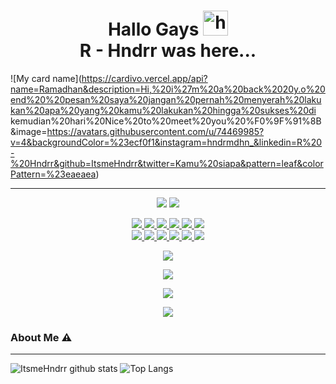 <h1 align="center">Hallo Gays <img src="https://user-images.githubusercontent.com/1303154/88677602-1635ba80-d120-11ea-84d8-d263ba5fc3c0.gif" width="40px" alt="hi"><br>R - Hndrr was here...</h1>

![My card name](https://cardivo.vercel.app/api?name=Ramadhan&description=Hi,%20i%27m%20a%20back%2020y.o%20end%20%20pesan%20saya%20jangan%20pernah%20menyerah%20lakukan%20apa%20yang%20kamu%20lakukan%20hingga%20sukses%20di kemudian%20hari%20Nice%20to%20meet%20you%20%F0%9F%91%8B&image=https://avatars.githubusercontent.com/u/74469985?v=4&backgroundColor=%23ecf0f1&instagram=hndrmdhn_&linkedin=R%20-%20Hndrr&github=ItsmeHndrr&twitter=Kamu%20siapa&pattern=leaf&colorPattern=%23eaeaea)

___
<p align="center">
  <a href="https://api.whatsapp.com/send/?phone=%2B6289652903288&text&app_absent=0"><img src="https://img.shields.io/badge/WhatsApp-00DE07?style=for-the-badge&logo=whatsapp&logoColor=ffffff&link=https://api.whatsapp.com/send/?phone=%2B6289652903288&text&app_absent=0" /></a>
  <a href="https://www.facebook.com/hendi.rmdhn.3"><img src="https://img.shields.io/badge/facebook-@hendi rmdhn-047DEC?style=for-the-badge&logo=facebook&logoColor=047DEC&link=https://www.facebook.com/hendi.rmdhn.3" />
</p>

<p align="center">
  <img src="https://img.shields.io/badge/-JavaScript-black?style=flat-square&logo=javascript" />
  <img src="https://img.shields.io/badge/-Node.js-black?style=flat-square&logo=Node.js" />
  <img src="https://img.shields.io/badge/-HTML5-black?style=flat-square&logo=html5&logoColor=e34f26" />
  <img src="https://img.shields.io/badge/-CSS3-black?style=flat-square&logo=css3&logoColor=1572b6" />
  <img src="https://img.shields.io/badge/-Git-black?style=flat-square&logo=git" />
  <img src="https://img.shields.io/badge/-GitHub-black?style=flat-square&logo=github" /> <br>
  <img src="https://img.shields.io/badge/-Python-black?style=flat-square&logo=python" />
  <img src="https://img.shields.io/badge/-React-black?style=flat-square&logo=react" />
  <img src="https://img.shields.io/badge/-Redux-black?style=flat-square&logo=redux" />
  <img src="https://img.shields.io/badge/-Windows-black?style=flat-square&logo=windows" />
  <img src="https://img.shields.io/badge/-VS_Code-black?style=flat-square&logo=visual-studio-code" />
  <img src="https://img.shields.io/badge/-SQLite3-black?style=flat-square&logo=sqlite" />
</p>

<p align="center">
  <a href="https://github.com/ItsmeHndrr"><img src="https://github-readme-stats.vercel.app/api?username=ItsmeHndrr&bg_color=30,e96443,904e95&title_color=fff&text_color=fff&icon_color=fff&hide_border=true&show_icons=true" /></a>
</p>

<p align="center">
  <a href="https://github.com/ItsmeHndrr"><img src="https://github-readme-stats.vercel.app/api/top-langs?username=ItsmeHndrr&bg_color=30,e96443,904e95&title_color=fff&text_color=fff&hide_border=true&show_icons=true&layout=compact" /></a>
</p>

<p align="center">
  <a href="https://github.com/ItsmeHndrr/github-profile-trophy"><img src="https://github-profile-trophy.vercel.app/?username=ItsmeHndrr&theme=onedark" /></a>
</p>

<p align="center">
   <img src="https://github-readme-streak-stats.herokuapp.com/?user=ItsmeHndrr" />
</p>

### About Me ⚠️
___

![ItsmeHndrr github stats](https://github-readme-stats.vercel.app/api?username=ItsmeHndrr&layout=compact&theme=tokyonight)
![Top Langs](https://github-readme-stats.vercel.app/api/top-langs/?username=ItsmeHndrr&count_private=true&show_icons=true&theme=tokyonight)
<!--
**ItsmeHndrr/ItsmeHndrr** is a ✨ _special_ ✨ repository because its `README.md` (this file) appears on your GitHub profile.

Here are some ideas to get you started:
- 🔭 I’m currently working on ...
- 🌱 I’m currently learning ...
- 👯 I’m looking to collaborate on ...
- 🤔 I’m looking for help with ...
- 💬 Ask me about ...
- 📫 How to reach me: ...
- 😄 Pronouns: ...
- ⚡ Fun fact: ...
-->

